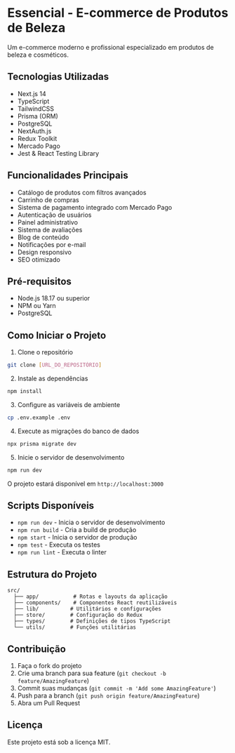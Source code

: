 # Essencial - E-commerce de Produtos de Beleza

Um e-commerce moderno e profissional especializado em produtos de beleza e cosméticos.

## Tecnologias Utilizadas

- Next.js 14
- TypeScript
- TailwindCSS
- Prisma (ORM)
- PostgreSQL
- NextAuth.js
- Redux Toolkit
- Mercado Pago
- Jest & React Testing Library

## Funcionalidades Principais

- Catálogo de produtos com filtros avançados
- Carrinho de compras
- Sistema de pagamento integrado com Mercado Pago
- Autenticação de usuários
- Painel administrativo
- Sistema de avaliações
- Blog de conteúdo
- Notificações por e-mail
- Design responsivo
- SEO otimizado

## Pré-requisitos

- Node.js 18.17 ou superior
- NPM ou Yarn
- PostgreSQL

## Como Iniciar o Projeto

1. Clone o repositório
```bash
git clone [URL_DO_REPOSITÓRIO]
```

2. Instale as dependências
```bash
npm install
```

3. Configure as variáveis de ambiente
```bash
cp .env.example .env
```

4. Execute as migrações do banco de dados
```bash
npx prisma migrate dev
```

5. Inicie o servidor de desenvolvimento
```bash
npm run dev
```

O projeto estará disponível em `http://localhost:3000`

## Scripts Disponíveis

- `npm run dev` - Inicia o servidor de desenvolvimento
- `npm run build` - Cria a build de produção
- `npm start` - Inicia o servidor de produção
- `npm test` - Executa os testes
- `npm run lint` - Executa o linter

## Estrutura do Projeto

```
src/
  ├── app/           # Rotas e layouts da aplicação
  ├── components/    # Componentes React reutilizáveis
  ├── lib/          # Utilitários e configurações
  ├── store/        # Configuração do Redux
  ├── types/        # Definições de tipos TypeScript
  └── utils/        # Funções utilitárias
```

## Contribuição

1. Faça o fork do projeto
2. Crie uma branch para sua feature (`git checkout -b feature/AmazingFeature`)
3. Commit suas mudanças (`git commit -m 'Add some AmazingFeature'`)
4. Push para a branch (`git push origin feature/AmazingFeature`)
5. Abra um Pull Request

## Licença

Este projeto está sob a licença MIT.
